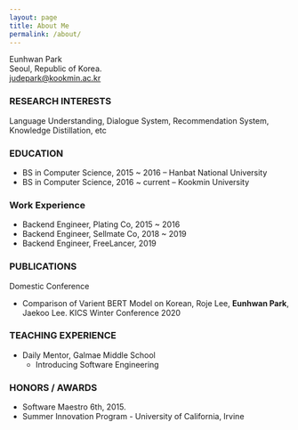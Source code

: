 ```yaml
---
layout: page
title: About Me
permalink: /about/
---
```


Eunhwan Park <br >
Seoul, Republic of Korea. <br >
judepark@kookmin.ac.kr
### RESEARCH INTERESTS
Language Understanding, Dialogue System, Recommendation System, Knowledge Distillation, etc
### EDUCATION
- BS in Computer Science, 2015 ~ 2016 – Hanbat National University
- BS in Computer Science, 2016 ~ current – Kookmin University

### Work Experience
- Backend Engineer, Plating Co, 2015 ~ 2016
- Backend Engineer, Sellmate Co, 2018 ~ 2019
- Backend Engineer, FreeLancer, 2019

### PUBLICATIONS
Domestic Conference
- Comparison of Varient BERT Model on Korean, Roje Lee, **Eunhwan Park**, Jaekoo Lee. KICS Winter Conference 2020

### TEACHING EXPERIENCE
- Daily Mentor, Galmae Middle School
  - Introducing Software Engineering 

### HONORS / AWARDS
- Software Maestro 6th, 2015.
- Summer Innovation Program - University of California, Irvine
